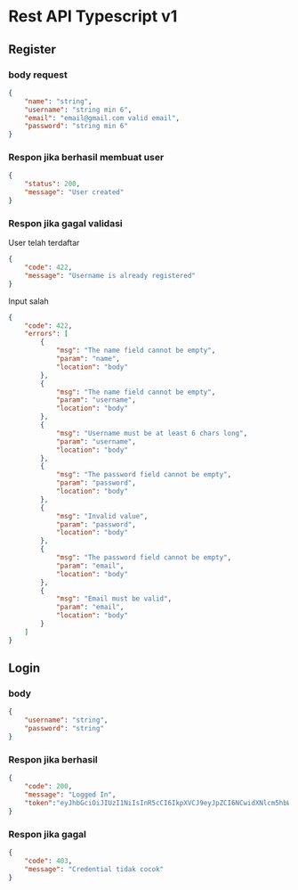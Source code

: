 # Rest API Typescript v1

## Register

### body request
```json
{
    "name": "string",
    "username": "string min 6",
    "email": "email@gmail.com valid email",
    "password": "string min 6"
}
```
### Respon jika berhasil membuat user
```json
{
    "status": 200,
    "message": "User created"
}
```
### Respon jika gagal validasi

User telah terdaftar

```json
{
    "code": 422,
    "message": "Username is already registered"
}
```
Input salah

```json
{
    "code": 422,
    "errors": [
        {
            "msg": "The name field cannot be empty",
            "param": "name",
            "location": "body"
        },
        {
            "msg": "The name field cannot be empty",
            "param": "username",
            "location": "body"
        },
        {
            "msg": "Username must be at least 6 chars long",
            "param": "username",
            "location": "body"
        },
        {
            "msg": "The password field cannot be empty",
            "param": "password",
            "location": "body"
        },
        {
            "msg": "Invalid value",
            "param": "password",
            "location": "body"
        },
        {
            "msg": "The password field cannot be empty",
            "param": "email",
            "location": "body"
        },
        {
            "msg": "Email must be valid",
            "param": "email",
            "location": "body"
        }
    ]
}
```

## Login

### body 
```json
{
    "username": "string",
    "password": "string"
}
```

### Respon jika berhasil

```json
{
    "code": 200,
    "message": "Logged In",
    "token":"eyJhbGciOiJIUzI1NiIsInR5cCI6IkpXVCJ9eyJpZCI6NCwidXNlcm5hbWUiOiJAa2hvaXJ1bCIsInBhc3N3b3JkIjoiJDJiJDEwJHpRdTdqYnZFLlB6bVJZN2Ryb01SU9NcS5pMnJKTXdETmlwa2ViOEhTa0VPb2ZtZXEyMkJhIiwiaWF0IjoxNjczNjgxODg4fQ.94A99CssZHmilsgNR_nGklDP4J5ApaBB7ym_CgmfSqI"
}
```
### Respon jika gagal

```json
{
    "code": 403,
    "message": "Credential tidak cocok"
}
```